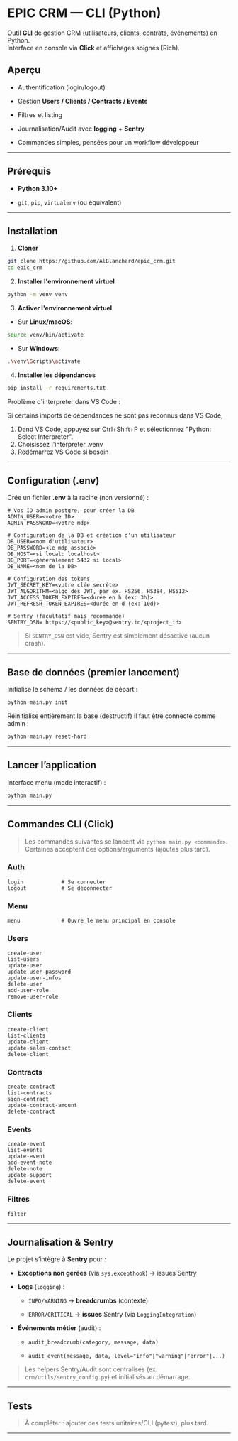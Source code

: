 # EPIC CRM — CLI (Python)

Outil **CLI** de gestion CRM (utilisateurs, clients, contrats, événements) en Python.  
Interface en console via **Click** et affichages soignés (Rich).

## Aperçu

-   Authentification (login/logout)
    
-   Gestion **Users / Clients / Contracts / Events**
    
-   Filtres et listing
    
-   Journalisation/Audit avec **logging** + **Sentry**
    
-   Commandes simples, pensées pour un workflow développeur
    

----------

## Prérequis

-   **Python 3.10+**
    
-   `git`, `pip`, `virtualenv` (ou équivalent)
    

----------

## Installation

1.  **Cloner**

```bash
git clone https://github.com/AlBlanchard/epic_crm.git
cd epic_crm
```

2.  **Installer l'environnement virtuel**

```bash
python -m venv venv
```

3.  **Activer l'environnement virtuel**

- Sur **Linux/macOS**:

```bash
source venv/bin/activate
```

- Sur **Windows**:

```bash
.\venv\Scripts\activate
```

4.  **Installer les dépendances**

```bash
pip install -r requirements.txt
```


Problème d'interpreter dans VS Code :

Si certains imports de dépendances ne sont pas reconnus dans VS Code,
1.  Dand VS Code, appuyez sur Ctrl+Shift+P et sélectionnez "Python: Select Interpreter".
2.  Choisissez l'interpreter  .venv 
3.  Redémarrez VS Code si besoin
----------

## Configuration (.env)

Crée un fichier **.env** à la racine (non versionné) :

```dotenv
# Vos ID admin postgre, pour créer la DB
ADMIN_USER=<votre ID>
ADMIN_PASSWORD=<votre mdp>

# Configuration de la DB et création d'un utilisateur
DB_USER=<nom d'utilisateur>
DB_PASSWORD=<le mdp associé>
DB_HOST=<si local: localhost>
DB_PORT=<généralement 5432 si local>
DB_NAME=<nom de la DB>

# Configuration des tokens
JWT_SECRET_KEY=<votre clée secrète>
JWT_ALGORITHM=<algo des JWT, par ex. HS256, HS384, HS512>
JWT_ACCESS_TOKEN_EXPIRES=<durée en h (ex: 3h)>
JWT_REFRESH_TOKEN_EXPIRES=<durée en d (ex: 10d)>

# Sentry (facultatif mais recommandé)
SENTRY_DSN= https://<public_key>@sentry.io/<project_id>
```

> Si `SENTRY_DSN` est vide, Sentry est simplement désactivé (aucun crash).

----------

## Base de données (premier lancement)

Initialise le schéma / les données de départ :

```bash
python main.py init

```

Réinitialise entièrement la base (destructif) il faut être connecté comme admin :

```bash
python main.py reset-hard

```

----------

## Lancer l’application

Interface menu (mode interactif) :

```bash
python main.py

```

----------

## Commandes CLI (Click)

> Les commandes suivantes se lancent via `python main.py <commande>`.  
> Certaines acceptent des options/arguments (ajoutés plus tard).

### Auth

```text
login            # Se connecter
logout           # Se déconnecter

```

### Menu

```text
menu             # Ouvre le menu principal en console

```

### Users

```text
create-user
list-users
update-user
update-user-password
update-user-infos
delete-user
add-user-role
remove-user-role

```

### Clients

```text
create-client
list-clients
update-client
update-sales-contact
delete-client

```

### Contracts

```text
create-contract
list-contracts
sign-contract
update-contract-amount
delete-contract

```

### Events

```text
create-event
list-events
update-event
add-event-note
delete-note
update-support
delete-event

```

### Filtres

```text
filter

```

----------

## Journalisation & Sentry

Le projet s’intègre à **Sentry** pour :

-   **Exceptions non gérées** (via `sys.excepthook`) → issues Sentry
    
-   **Logs** (`logging`) :
    
    -   `INFO/WARNING` → **breadcrumbs** (contexte)
        
    -   `ERROR/CRITICAL` → **issues** Sentry (via `LoggingIntegration`)
        
-   **Événements métier** (audit) :
    
    -   `audit_breadcrumb(category, message, data)`
        
    -   `audit_event(message, data, level="info"|"warning"|"error"|...)`
        

> Les helpers Sentry/Audit sont centralisés (ex. `crm/utils/sentry_config.py`) et initialisés au démarrage.

----------


## Tests

> À compléter : ajouter des tests unitaires/CLI (pytest), plus tard.

----------